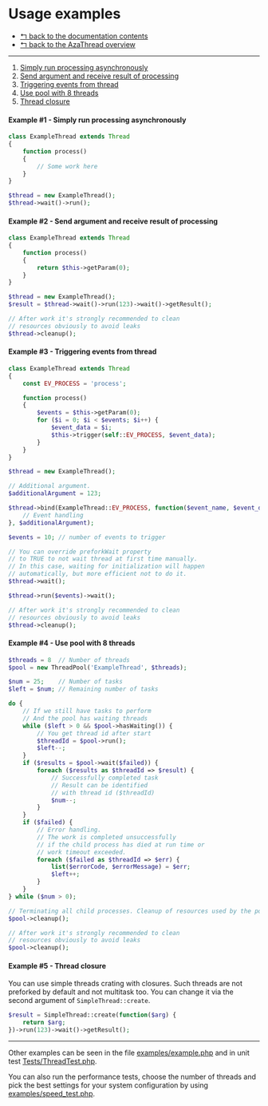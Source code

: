Usage examples
==============

* [↰ back to the documentation contents](0.Index.md)
* [↰ back to the AzaThread overview](../../../../)



---



1. [Simply run processing asynchronously](#example-1---simply-run-processing-asynchronously)
2. [Send argument and receive result of processing](#example-2---send-argument-and-receive-result-of-processing)
3. [Triggering events from thread](#example-3---triggering-events-from-thread)
4. [Use pool with 8 threads](#example-4---use-pool-with-8-threads)
5. [Thread closure](#example-5---thread-closure)


#### Example #1 - Simply run processing asynchronously

```php
class ExampleThread extends Thread
{
	function process()
	{
		// Some work here
	}
}

$thread = new ExampleThread();
$thread->wait()->run();
```


#### Example #2 - Send argument and receive result of processing

```php
class ExampleThread extends Thread
{
	function process()
	{
		return $this->getParam(0);
	}
}

$thread = new ExampleThread();
$result = $thread->wait()->run(123)->wait()->getResult();

// After work it's strongly recommended to clean
// resources obviously to avoid leaks
$thread->cleanup();
```


#### Example #3 - Triggering events from thread

```php
class ExampleThread extends Thread
{
	const EV_PROCESS = 'process';

	function process()
	{
		$events = $this->getParam(0);
		for ($i = 0; $i < $events; $i++) {
			$event_data = $i;
			$this->trigger(self::EV_PROCESS, $event_data);
		}
	}
}

$thread = new ExampleThread();

// Additional argument.
$additionalArgument = 123;

$thread->bind(ExampleThread::EV_PROCESS, function($event_name, $event_data, $additional_arg)  {
	// Event handling
}, $additionalArgument);

$events = 10; // number of events to trigger

// You can override preforkWait property
// to TRUE to not wait thread at first time manually.
// In this case, waiting for initialization will happen
// automatically, but more efficient not to do it.
$thread->wait();

$thread->run($events)->wait();

// After work it's strongly recommended to clean
// resources obviously to avoid leaks
$thread->cleanup();
```


#### Example #4 - Use pool with 8 threads

```php
$threads = 8  // Number of threads
$pool = new ThreadPool('ExampleThread', $threads);

$num = 25;    // Number of tasks
$left = $num; // Remaining number of tasks

do {
	// If we still have tasks to perform
	// And the pool has waiting threads
	while ($left > 0 && $pool->hasWaiting()) {
		// You get thread id after start
		$threadId = $pool->run();
		$left--;
	}
	if ($results = $pool->wait($failed)) {
		foreach ($results as $threadId => $result) {
			// Successfully completed task
			// Result can be identified
			// with thread id ($threadId)
			$num--;
		}
	}
	if ($failed) {
		// Error handling.
		// The work is completed unsuccessfully
		// if the child process has died at run time or
		// work timeout exceeded.
		foreach ($failed as $threadId => $err) {
			list($errorCode, $errorMessage) = $err;
			$left++;
		}
	}
} while ($num > 0);

// Terminating all child processes. Cleanup of resources used by the pool.
$pool->cleanup();

// After work it's strongly recommended to clean
// resources obviously to avoid leaks
$pool->cleanup();
```


#### Example #5 - Thread closure

You can use simple threads crating with closures. Such threads are not preforked by default and not multitask too. You can change it via the second argument of `SimpleThread::create`.

```php
$result = SimpleThread::create(function($arg) {
	return $arg;
})->run(123)->wait()->getResult();
```



---



Other examples can be seen in the file [examples/example.php](../examples/example.php) and in unit test [Tests/ThreadTest.php](../Tests/ThreadTest.php).

You can also run the performance tests, choose the number of threads and pick the best settings for your system configuration by using [examples/speed_test.php](../examples/speed_test.php).
